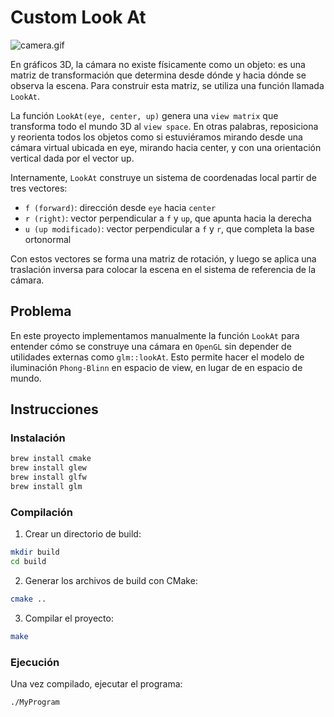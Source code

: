# Custom Look At

![camera.gif](camera.gif)

En gráficos 3D, la cámara no existe físicamente como un objeto: es una matriz de transformación que determina desde dónde y hacia dónde se observa la escena. Para construir esta matriz, se utiliza una función llamada `LookAt`.

La función `LookAt(eye, center, up)` genera una `view matrix` que transforma todo el mundo 3D al `view space`. En otras palabras, reposiciona y reorienta todos los objetos como si estuviéramos mirando desde una cámara virtual ubicada en eye, mirando hacia center, y con una orientación vertical dada por el vector up.

Internamente, `LookAt` construye un sistema de coordenadas local partir de tres vectores:

- `f (forward)`: dirección desde `eye` hacia `center`
- `r (right)`: vector perpendicular a `f` y `up`, que apunta hacia la derecha
- `u (up modificado)`: vector perpendicular a `f` y `r`, que completa la base ortonormal

Con estos vectores se forma una matriz de rotación, y luego se aplica una traslación inversa para colocar la escena en el sistema de referencia de la cámara.

## Problema

En este proyecto implementamos manualmente la función `LookAt` para entender cómo se construye una cámara en `OpenGL` sin depender de utilidades externas como `glm::lookAt`. Esto permite hacer el modelo de iluminación `Phong-Blinn` en espacio de view, en lugar de en espacio de mundo.

## Instrucciones

### Instalación

```bash
brew install cmake
brew install glew
brew install glfw
brew install glm
```

### Compilación

1. Crear un directorio de build:

```bash
mkdir build
cd build
```

2. Generar los archivos de build con CMake:

```bash
cmake ..
```

3. Compilar el proyecto:

```bash
make
```

### Ejecución

Una vez compilado, ejecutar el programa:
```bash
./MyProgram
```
